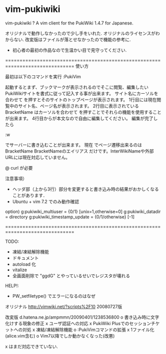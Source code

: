 vim-pukiwiki
============

vim-pukiwiki ? A vim client for the PukiWiki 1.4.7 for Japanese.

オリジナルで動作しなかったので少し手をいれた.
オリジナルのライセンスがわからない.
改変版はファイルが落とせなかったので機能の参考に.

- 初心者の最初の作品なので生温かい目で見守ってください.

==============================================================================
使い方

  最初は以下のコマンドを実行
    :PukiVim

  起動するとまず、ブックマークが表示されるのでそこに閲覧、編集したいPukiWikiサイトを書式に従って記入する事が出来ます。
  サイト名にカーソルを合わせて <CR> を押すとそのサイトのトップページが表示されます。
  1行目には現在閲覧中のサイト名、ページ名が表示されます。
  2行目に表示されている BracketName はカーソルを合わせて <CR> を押すことでそれらの機能を使用することが出来ます。
  4行目からが本文なので自由に編集してください。
  編集が完了したら

  :w

  でサーバーに書き込むことが出来ます。
  現在 <CR> でページ遷移出来るのは
        BracketName
        BracketNameのエイリアス
  だけです。InterWikiNameや外部URLには現在対応していません。

  @ curl が必要

  注意事項）
  - ヘッダ部（上から3行）部分を変更すると書き込み時の結果がおかしくなることがあります．
  - Ubuntu + vim 7.2 でのみ動作確認

  option)
  g:pukiwiki_multiuser = {0/1} [unix=1,otherwise=0]
  g:pukiwiki_datadir   = directory
  g:pukiwiki_timestamp_update = {0/1/otherwise}  [-1]
 
==============================================================================

TODO:
  - 凍結/凍結解除機能
  - ドキュメント
  - autoload 化
  - vitalize
  - 全画面削除で "ggdG" とやっているせいでレジスタが壊れる


HELP!:
  - PW_setfiletype() でエラーになるのはなぜ

オリジナル
  http://vimwiki.net/?scripts%2F10
  20080727版 

改変版
  d.hatena.ne.jp/ampmmn/20090401/1238536800
  o 書き込み時に文字化けする現象の修正
  x ユーザ認証への対応
  x PukiWiki Plusでのセッションチケットへの対処
  x 凍結/凍結解除機能
  o :PukiVimコマンドの拡張
  x 1ファイル化(alice.vim含む)
  o Vim7以降でしか動かなくなった(改悪)

x はまだ対応できていない.


